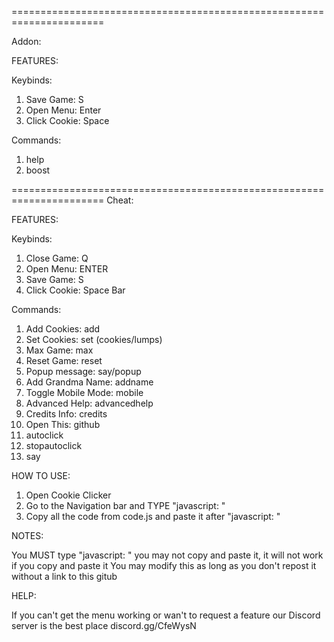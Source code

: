 ======================================================================

Addon:

FEATURES:

Keybinds:
  1. Save Game: S
  2. Open Menu: Enter
  3. Click Cookie: Space
  
Commands:
  1. help
  2. boost

======================================================================
Cheat:

FEATURES:

Keybinds:
  1. Close Game: Q
  2. Open Menu: ENTER
  3. Save Game: S
  4. Click Cookie: Space Bar
  
Commands:
  1. Add Cookies: add
  2. Set Cookies: set (cookies/lumps)
  3. Max Game: max
  4. Reset Game: reset
  5. Popup message: say/popup
  6. Add Grandma Name: addname
  7. Toggle Mobile Mode: mobile
  8. Advanced Help: advancedhelp
  9. Credits Info: credits
  10. Open This: github
  11. autoclick
  12. stopautoclick
  13. say

  
HOW TO USE:

1. Open Cookie Clicker
2. Go to the Navigation bar and TYPE "javascript: "
3. Copy all the code from code.js and paste it after "javascript: "


NOTES:

You MUST type "javascript: " you may not copy and paste it, it will not work if you copy and paste it
You may modify this as long as you don't repost it without a link to this gitub

HELP:

If you can't get the menu working or wan't to request a feature our Discord server is the best place discord.gg/CfeWysN
